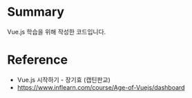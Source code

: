 # Summary 
Vue.js 학습을 위해 작성한 코드입니다.


# Reference
- Vue.js 시작하기 - 장기효 (캡틴판교)
- https://www.inflearn.com/course/Age-of-Vuejs/dashboard

